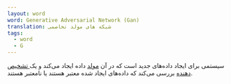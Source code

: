 ```yaml
---
layout: word
word: Generative Adversarial Network (Gan)
translation: شبکه های مولد تخاصمی
tags:
  - word
  - G
---
```


سیستمی برای ایجاد داده‌های جدید است که در آن [مولد](/G/generator/) داده ایجاد می‌کند و یک[ تشخیص دهنده](/D/discriminator/) بررسی می‌کند که داد‌ه‌های ایجاد شده معتبر هستند یا نامعتبر هستند.
